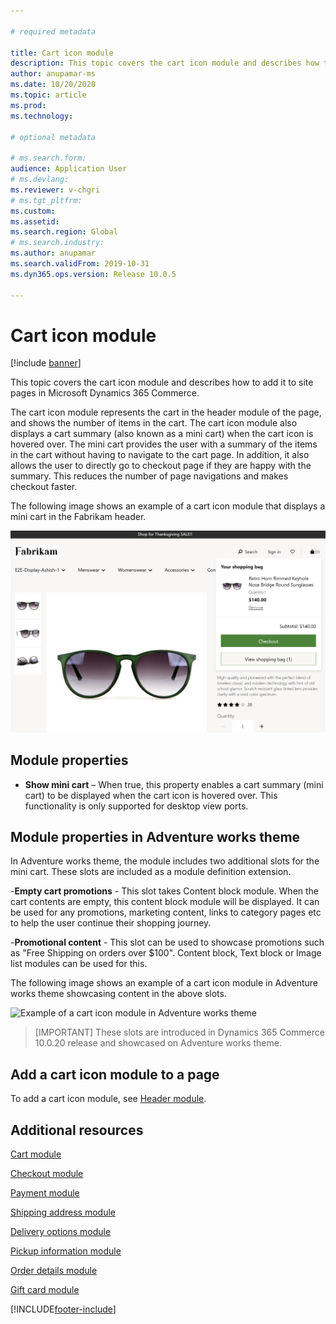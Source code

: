 ```yaml
---

# required metadata

title: Cart icon module
description: This topic covers the cart icon module and describes how to add it to site pages in Microsoft Dynamics 365 Commerce.
author: anupamar-ms
ms.date: 10/20/2020
ms.topic: article
ms.prod: 
ms.technology: 

# optional metadata

# ms.search.form: 
audience: Application User
# ms.devlang: 
ms.reviewer: v-chgri
# ms.tgt_pltfrm: 
ms.custom: 
ms.assetid: 
ms.search.region: Global
# ms.search.industry: 
ms.author: anupamar
ms.search.validFrom: 2019-10-31
ms.dyn365.ops.version: Release 10.0.5

---
```


# Cart icon module

[!include [banner](includes/banner.md)]

This topic covers the cart icon module and describes how to add it to site pages in Microsoft Dynamics 365 Commerce.

The cart icon module represents the cart in the header module of the page, and shows the number of items in the cart. The cart icon module also displays a cart summary (also known as a mini cart) when the cart icon is hovered over. The mini cart provides the user with a summary of the items in the cart without having to navigate to the cart page. In addition, it also allows the user to directly go to checkout page if they are happy with the summary. This reduces the number of page navigations and makes checkout faster. 

The following image shows an example of a cart icon module that displays a mini cart in the Fabrikam header.

![Example of a cart icon module](./media/ecommerce-Minicart.PNG)


## Module properties

- **Show mini cart** – When true, this property enables a cart summary (mini cart) to be displayed when the cart icon is hovered over. This functionality is only supported for desktop view ports.


## Module properties in Adventure works theme

In Adventure works theme, the module includes two additional slots for the mini cart. These slots are included as a module definition extension.

-**Empty cart promotions** - This slot takes Content block module. When the cart contents are empty, this content block module will be displayed. It can be used for any promotions, marketing content, links to category pages etc to help the user continue their shopping journey.

-**Promotional content** - This slot can be used to showcase promotions such as "Free Shipping on orders over $100". Content block, Text block or Image list modules can be used for this.

The following image shows an example of a cart icon module in Adventure works theme showcasing content in the above slots.

![Example of a cart icon module in Adventure works theme](./media/.PNG)

>[IMPORTANT]
>These slots are introduced  in Dynamics 365 Commerce 10.0.20 release and showcased on Adventure works theme.


## Add a cart icon module to a page

To add a cart icon module, see [Header module](author-header-module.md).

## Additional resources

[Cart module](add-cart-module.md)

[Checkout module](add-checkout-module.md)

[Payment module](payment-module.md)

[Shipping address module](ship-address-module.md)

[Delivery options module](delivery-options-module.md)

[Pickup information module](pickup-info-module.md)

[Order details module](order-confirmation-module.md)

[Gift card module](add-giftcard.md)


[!INCLUDE[footer-include](../includes/footer-banner.md)]
